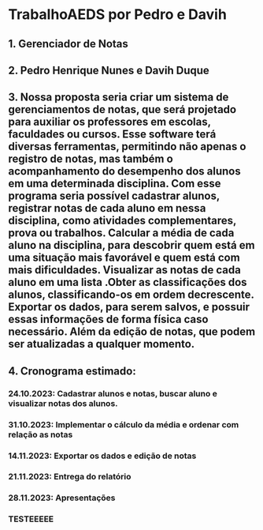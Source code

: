 # TrabalhoAEDS por Pedro e Davih


## 1. Gerenciador de Notas

## 2. Pedro Henrique Nunes e Davih Duque

## 3. Nossa proposta seria criar um sistema de gerenciamentos de notas,  que será projetado para auxiliar os professores em escolas, faculdades ou cursos. Esse software terá diversas ferramentas,  permitindo não apenas o registro de notas, mas também o acompanhamento do desempenho dos alunos em uma determinada disciplina.  Com esse programa seria possível cadastrar alunos,  registrar notas de cada aluno em nessa disciplina, como atividades complementares, prova ou trabalhos. Calcular a média de cada aluno na disciplina, para descobrir quem está em uma situação mais favorável e quem está com mais dificuldades. Visualizar as notas de cada aluno em uma lista .Obter as classificações dos alunos, classificando-os em ordem decrescente. Exportar os dados, para serem salvos, e possuir essas informações de forma física caso necessário. Além da edição de notas, que podem ser atualizadas a qualquer momento.

## 4. Cronograma estimado:
### 24.10.2023: Cadastrar alunos e notas, buscar aluno e visualizar notas dos alunos.
### 31.10.2023: Implementar o cálculo da média e ordenar com relação as notas
### 14.11.2023: Exportar os dados e edição de notas
### 21.11.2023: Entrega do relatório
### 28.11.2023: Apresentações

### TESTEEEEE